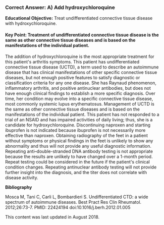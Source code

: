 
### Correct Answer: A) Add hydroxychloroquine 

**Educational Objective:** Treat undifferentiated connective tissue disease with hydroxychloroquine.

#### **Key Point:** Treatment of undifferentiated connective tissue disease is the same as other connective tissue diseases and is based on the manifestations of the individual patient.

The addition of hydroxychloroquine is the most appropriate treatment for this patient's arthritis symptoms. This patient has undifferentiated connective tissue disease (UCTD), a term used to describe an autoimmune disease that has clinical manifestations of other specific connective tissue diseases, but not enough positive features to satisfy diagnostic or classification criteria for any one disease. She has Raynaud phenomenon, inflammatory arthritis, and positive antinuclear antibodies, but does not have enough clinical findings to establish a more specific diagnosis. Over time, her condition may evolve into a specific connective tissue disease, most commonly systemic lupus erythematosus. Management of UCTD is the same as other connective tissue diseases and is based on the manifestations of the individual patient. This patient has not responded to a trial of an NSAID and has impaired activities of daily living; thus, she is a candidate for hydroxychloroquine.
Discontinuing naproxen and starting ibuprofen is not indicated because ibuprofen is not necessarily more effective than naproxen.
Obtaining radiography of the feet in a patient without symptoms or physical findings in the feet is unlikely to show any abnormality and thus will not provide any useful diagnostic information.
Repeating anti–double-stranded DNA antibody testing is not appropriate because the results are unlikely to have changed over a 1-month period. Repeat testing could be considered in the future if the patient's clinical condition changes.
Repeating antinuclear antibody testing will not provide further insight into the diagnosis, and the titer does not correlate with disease activity.

**Bibliography**

Mosca M, Tani C, Carli L, Bombardieri S. Undifferentiated CTD: a wide spectrum of autoimmune diseases. Best Pract Res Clin Rheumatol. 2012;26:73-7. PMID: 22424194 doi:10.1016/j.berh.2012.01.005

This content was last updated in August 2018.